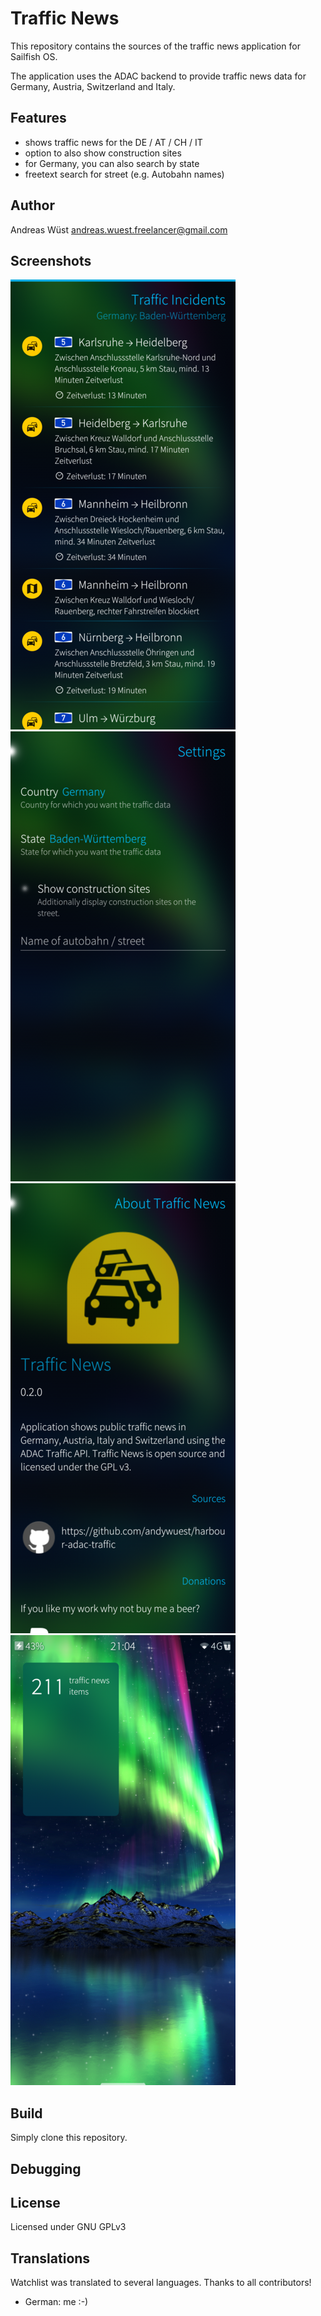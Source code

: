 # Traffic News

This repository contains the sources of the traffic news application for Sailfish OS.

The application uses the ADAC backend to provide traffic news data for Germany,
Austria, Switzerland and Italy. 

## Features

- shows traffic news for the DE / AT / CH / IT
- option to also show construction sites
- for Germany, you can also search by state
- freetext search for street (e.g. Autobahn names)

## Author
Andreas Wüst [andreas.wuest.freelancer@gmail.com](mailto:andreas.wuest.freelancer@gmail.com)

## Screenshots

![Traffic News](/screenshots/traffic_news_small.png?raw=true "Traffic News")
![Settings Page](/screenshots/settings_page_small.png?raw=true "Settings Page")
![About Dialog](/screenshots/about_page_small.png?raw=true "About Dialog")
![Cover Page](/screenshots/cover_page_small.png?raw=true "Cover Page")

## Build
Simply clone this repository.

## Debugging

## License
Licensed under GNU GPLv3

## Translations

Watchlist was translated to several languages. Thanks to all contributors!
- German: me :-)
